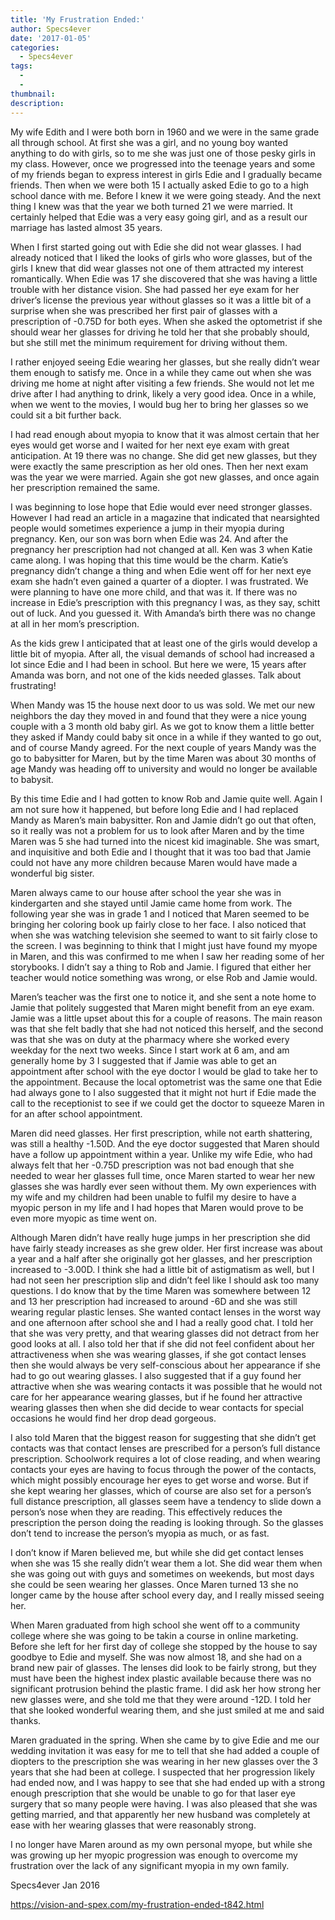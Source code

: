```yaml
---
title: 'My Frustration Ended:'
author: Specs4ever
date: '2017-01-05'
categories:
  - Specs4ever
tags:
  - 
  - 
thumbnail: 
description: 
---
```


My wife Edith and I were both born in 1960 and we were in the same grade all through school.  At first she was a girl, and no young boy wanted anything to do with girls, so to me she was just one of those pesky girls in my class.  However, once we progressed into the teenage years and some of my friends began to express interest in girls Edie and I gradually became friends.  Then when we were both 15 I actually asked Edie to go to a high school dance with me.  Before I knew it we were going steady.  And the next thing I knew was that the year we both turned 21 we were married.  It certainly helped that Edie was a very easy going girl, and as a result our marriage has lasted almost 35 years.

When I first started going out with Edie she did not wear glasses.  I had already noticed that I liked the looks of girls who wore glasses, but of the girls I knew that did wear glasses not one of them attracted my interest romantically.  When Edie was 17 she discovered that she was having a little trouble with her distance vision. She had passed her eye exam for her driver’s license the previous year without glasses so it was a little bit of a surprise when she was prescribed her first pair of glasses with a prescription of -0.75D for both eyes. When she asked the optometrist if she should wear her glasses for driving he told her that she probably should, but she still met the minimum requirement for driving without them.

I rather enjoyed seeing Edie wearing her glasses, but she really didn’t wear them enough to satisfy me.  Once in a while they came out when she was driving me home at night after visiting a few friends.  She would not let me drive after I had anything to drink, likely a very good idea.  Once in a while, when we went to the movies, I would bug her to bring her glasses so we could sit a bit further back.

I had read enough about myopia to know that it was almost certain that her eyes would get worse and I waited for her next eye exam with great anticipation.  At 19 there was no change. She did get new glasses, but they were exactly the same prescription as her old ones. Then her next exam was the year we were married.  Again she got new glasses, and once again her prescription remained the same.

I was beginning to lose hope that Edie would ever need stronger glasses. However I had read an article in a magazine that indicated that nearsighted people would sometimes experience a jump in their myopia during pregnancy.  Ken, our son was born when Edie was 24. And after the pregnancy her prescription had not changed at all.  Ken was 3 when Katie came along.  I was hoping that this time would be the charm.  Katie’s pregnancy didn’t change a thing and when Edie went off for her next eye exam she hadn’t even gained a quarter of a diopter.  I was frustrated.  We were planning to have one more child, and that was it. If there was no increase in Edie’s prescription with this pregnancy I was, as they say, schitt out of luck.  And you guessed it.  With Amanda’s birth there was no change at all in her mom’s prescription.

As the kids grew I anticipated that at least one of the girls would develop a little bit of myopia.  After all, the visual demands of school had increased a lot since Edie and I had been in school.  But here we were, 15 years after Amanda was born, and not one of the kids needed glasses. Talk about frustrating! 

When Mandy was 15 the house next door to us was sold. We met our new neighbors the day they moved in and found that they were a nice young couple with a 3 month old baby girl.  As we got to know them a little better they asked if Mandy could baby sit once in a while if they wanted to go out, and of course Mandy agreed.  For the next couple of years Mandy was the go to babysitter for Maren, but by the time Maren was about 30 months of age Mandy was heading off to university and would no longer be available to babysit.

By this time Edie and I had gotten to know Rob and Jamie quite well.  Again I am not sure how it happened, but before long Edie and I had replaced Mandy as Maren’s main babysitter.  Ron and Jamie didn’t go out that often, so it really was not a problem for us to look after Maren and by the time Maren was 5 she had turned into the nicest kid imaginable. She was smart, and inquisitive and both Edie and I thought that it was too bad that Jamie could not have any more children because Maren would have made a wonderful big sister.

Maren always came to our house after school the year she was in kindergarten and she stayed until Jamie came home from work.  The following year she was in grade 1 and I noticed that Maren seemed to be bringing her coloring book up fairly close to her face. I also noticed that when she was watching television she seemed to want to sit fairly close to the screen.  I was beginning to think that I might just have found my myope in Maren, and this was confirmed to me when I saw her reading some of her storybooks.  I didn’t say a thing to Rob and Jamie. I figured that either her teacher would notice something was wrong, or else Rob and Jamie would.

Maren’s teacher was the first one to notice it, and she sent a note home to Jamie that politely suggested that Maren might benefit from an eye exam. Jamie was a little upset about this for a couple of reasons. The main reason was that she felt badly that she had not noticed this herself, and the second was that she was on duty at the pharmacy where she worked every weekday for the next two weeks.  Since I start work at 6 am, and am generally home by 3 I suggested that if Jamie was able to get an appointment after school with the eye doctor I would be glad to take her to the appointment.  Because the local optometrist was the same one that Edie had always gone to I also suggested that it might not hurt if Edie made the call to the receptionist to see if we could get the doctor to squeeze Maren in for an after school appointment.

Maren did need glasses.  Her first prescription, while not earth shattering, was still a healthy -1.50D.  And the eye doctor suggested that Maren should have a follow up appointment within a year. Unlike my wife Edie, who had always felt that her -0.75D prescription was not bad enough that she needed to wear her glasses full time, once Maren started to wear her new glasses she was hardly ever seen without them.  My own experiences with my wife and my children had been unable to fulfil my desire to have a myopic person in my life and I had hopes that Maren would prove to be even more myopic as time went on.

Although Maren didn’t have really huge jumps in her prescription she did have fairly steady increases as she grew older.  Her first increase was about a year and a half after she originally got her glasses, and her prescription increased to -3.00D.  I think she had a little bit of astigmatism as well, but I had not seen her prescription slip and didn’t feel like I should ask too many questions.  I do know that by the time Maren was somewhere between 12 and 13 her prescription had increased to around -6D and she was still wearing regular plastic lenses.  She wanted contact lenses in the worst way 	and one afternoon after school she and I had a really good chat.  I told her that she was very pretty, and that wearing glasses did not detract from her good looks at all. I also told her that if she did not feel confident about her attractiveness when she was wearing glasses, if she got contact lenses then she would always be very self-conscious about her appearance if she had to go out wearing glasses.  I also suggested that if a guy found her attractive when she was wearing contacts it was possible that he would not care for her appearance wearing glasses, but if he found her attractive wearing glasses then when she did decide to wear contacts for special occasions he would find her drop dead gorgeous.

I also told Maren that the biggest reason for suggesting that she didn’t get contacts was that contact lenses are prescribed for a person’s full distance prescription. Schoolwork requires a lot of close reading, and when wearing contacts your eyes are having to focus through the power of the contacts, which might possibly encourage her eyes to get worse and worse. But if she kept wearing her glasses, which of course are also set for a person’s full distance prescription, all glasses seem have a tendency to slide down a person’s nose when they are reading. This effectively reduces the prescription the person doing the reading is looking through.  So the glasses don’t tend to increase the person’s myopia as much, or as fast.

I don’t know if Maren believed me, but while she did get contact lenses when she was 15 she really didn’t wear them a lot.  She did wear them when she was going out with guys and sometimes on weekends, but most days she could be seen wearing her glasses. Once Maren turned 13 she no longer came by the house after school every day, and I really missed seeing her.

When Maren graduated from high school she went off to a community college where she was going to be takin a course in online marketing. Before she left for her first day of college she stopped by the house to say goodbye to Edie and myself. She was now almost 18, and she had on a brand new pair of glasses. The lenses did look to be fairly strong, but they must have been the highest index plastic available because there was no significant protrusion behind the plastic frame.  I did ask her how strong her new glasses were, and she told me that they were around -12D. I told her that she looked wonderful wearing them, and she just smiled at me and said thanks.

Maren graduated in the spring. When she came by to give Edie and me our wedding invitation it was easy for me to tell that she had added a couple of diopters to the prescription she was wearing in her new glasses over the  3 years that she had been at college. I suspected that her progression likely had ended now, and I was happy to see that she had ended up with a strong enough prescription that she would be unable to go for that laser eye surgery that so many people were having.  I was also pleased that she was getting married, and that apparently her new husband was completely at ease with her wearing glasses that were reasonably strong.

I no longer have Maren around as my own personal myope, but while she was growing up her myopic progression was enough to overcome my frustration over the lack of any significant myopia in my own family.

Specs4ever 
Jan 2016

https://vision-and-spex.com/my-frustration-ended-t842.html
